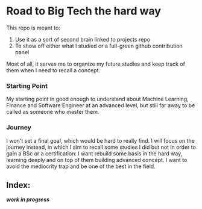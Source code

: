 # Road to Big Tech the hard way

This repo is meant to:

1. Use it as a sort of second brain linked to projects repo
2. To show off either what I studied or a full-green github contribution panel

Most of all, it serves me to organize my future studies and keep track of them when I need to recall a concept. 

### Starting Point

My starting point in good enough to understand about Machine Learning, Finance and Software Engineer at an advanced level, but still far away to be called as someone who master them. 

### Journey

I won't set a final goal, which would be hard to really find. I will focus on the journey instead, in which I aim to recall some studies I did but not in order to gain a BSc or a certification: I want rebuild some basis in the hard way, learning deeply and on top of them building advanced concept. I want to avoid the mediocrity trap and be one of the best in the field. 

## Index:

***work in progress***

